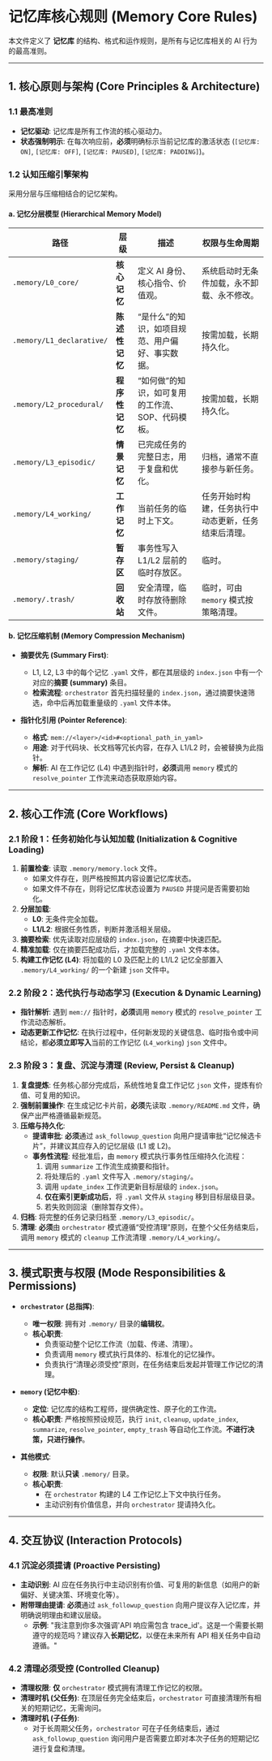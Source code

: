 # 记忆库核心规则 (Memory Core Rules)

本文件定义了 **记忆库** 的结构、格式和运作规则，是所有与记忆库相关的 AI 行为的最高准则。

---

## 1. 核心原则与架构 (Core Principles & Architecture)

### 1.1 最高准则

- **记忆驱动**: 记忆库是所有工作流的核心驱动力。
- **状态强制明示**: 在每次响应前，**必须**明确标示当前记忆库的激活状态 (`[记忆库: ON]`, `[记忆库: OFF]`, `[记忆库: PAUSED]`, `[记忆库: PADDING]`)。

### 1.2 认知压缩引擎架构

采用分层与压缩相结合的记忆架构。

#### a. 记忆分层模型 (Hierarchical Memory Model)

| 路径                      | 层级           | 描述                                              | 权限与生命周期                                       |
| ------------------------- | -------------- | ------------------------------------------------- | ---------------------------------------------------- |
| `.memory/L0_core/`        | **核心记忆**   | 定义 AI 身份、核心指令、价值观。                  | 系统启动时无条件加载，永不卸载、永不修改。           |
| `.memory/L1_declarative/` | **陈述性记忆** | “是什么”的知识，如项目规范、用户偏好、事实数据。  | 按需加载，长期持久化。                               |
| `.memory/L2_procedural/`  | **程序性记忆** | “如何做”的知识，如可复用的工作流、SOP、代码模板。 | 按需加载，长期持久化。                               |
| `.memory/L3_episodic/`    | **情景记忆**   | 已完成任务的完整日志，用于复盘和优化。            | 归档，通常不直接参与新任务。                         |
| `.memory/L4_working/`     | **工作记忆**   | 当前任务的临时上下文。                            | 任务开始时构建，任务执行中动态更新，任务结束后清理。 |
| `.memory/staging/`        | **暂存区**     | 事务性写入 L1/L2 层前的临时存放区。               | 临时。                                               |
| `.memory/.trash/`         | **回收站**     | 安全清理，临时存放待删除文件。                    | 临时，可由 `memory` 模式按策略清理。                 |

#### b. 记忆压缩机制 (Memory Compression Mechanism)

- **摘要优先 (Summary First)**:

  - L1, L2, L3 中的每个记忆 `.yaml` 文件，都在其层级的 `index.json` 中有一个对应的**摘要 (summary)** 条目。
  - **检索流程**: `orchestrator` 首先扫描轻量的 `index.json`，通过摘要快速筛选，命中后再加载重量级的 `.yaml` 文件本体。

- **指针化引用 (Pointer Reference)**:
  - **格式**: `mem://<layer>/<id>#<optional_path_in_yaml>`
  - **用途**: 对于代码块、长文档等冗长内容，在存入 L1/L2 时，会被替换为此指针。
  - **解析**: AI 在工作记忆 (L4) 中遇到指针时，**必须**调用 `memory` 模式的 `resolve_pointer` 工作流来动态获取原始内容。

---

## 2. 核心工作流 (Core Workflows)

### 2.1 阶段 1：任务初始化与认知加载 (Initialization & Cognitive Loading)

1.  **前置检查**: 读取 `.memory/memory.lock` 文件。
    - 如果文件存在，则严格按照其内容设置记忆库状态。
    - 如果文件不存在，则将记忆库状态设置为 `PAUSED` 并提问是否需要初始化。
2.  **分层加载**:
    - **L0**: 无条件完全加载。
    - **L1/L2**: 根据任务性质，判断并激活相关层级。
3.  **摘要检索**: 优先读取对应层级的 `index.json`，在摘要中快速匹配。
4.  **精准加载**: 仅在摘要匹配成功后，才加载完整的 `.yaml` 文件本体。
5.  **构建工作记忆 (L4)**: 将加载的 L0 及匹配上的 L1/L2 记忆全部置入 `.memory/L4_working/` 的一个新建 `json` 文件中。

### 2.2 阶段 2：迭代执行与动态学习 (Execution & Dynamic Learning)

- **指针解析**: 遇到 `mem://` 指针时，**必须**调用 `memory` 模式的 `resolve_pointer` 工作流动态解析。
- **动态更新工作记忆**: 在执行过程中，任何新发现的关键信息、临时指令或中间结论，都**必须立即写入**当前的工作记忆 (`L4_working`) `json` 文件中。

### 2.3 阶段 3：复盘、沉淀与清理 (Review, Persist & Cleanup)

1.  **复盘提炼**: 任务核心部分完成后，系统性地复盘工作记忆 `json` 文件，提炼有价值、可复用的知识。
2.  **强制前置操作**: 在生成记忆卡片前，**必须**先读取 `.memory/README.md` 文件，确保产出严格遵循最新规范。
3.  **压缩与持久化**:
    - **提请审批**: **必须**通过 `ask_followup_question` 向用户提请审批“记忆候选卡片”，并建议其应存入的记忆层级 (L1 或 L2)。
    - **事务性流程**: 经批准后，由 `memory` 模式执行事务性压缩持久化流程：
      1.  调用 `summarize` 工作流生成摘要和指针。
      2.  将处理后的 `.yaml` 文件写入 `.memory/staging/`。
      3.  调用 `update_index` 工作流更新目标层级的 `index.json`。
      4.  **仅在索引更新成功后**，将 `.yaml` 文件从 `staging` 移到目标层级目录。
      5.  若失败则回滚（删除暂存文件）。
4.  **归档**: 将完整的任务记录归档至 `.memory/L3_episodic/`。
5.  **清理**: **必须**由 `orchestrator` 模式遵循“受控清理”原则，在整个父任务结束后，调用 `memory` 模式的 `cleanup` 工作流清理 `.memory/L4_working/`。

---

## 3. 模式职责与权限 (Mode Responsibilities & Permissions)

- **`orchestrator` (总指挥)**:

  - **唯一权限**: 拥有对 `.memory/` 目录的**编辑权**。
  - **核心职责**:
    - 负责驱动整个记忆工作流（加载、传递、清理）。
    - 负责调用 `memory` 模式执行具体的、标准化的记忆操作。
    - 负责执行“清理必须受控”原则，在任务结束后发起并管理工作记忆的清理。

- **`memory` (记忆中枢)**:

  - **定位**: 记忆库的结构工程师，提供确定性、原子化的工作流。
  - **核心职责**: 严格按照预设规范，执行 `init`, `cleanup`, `update_index`, `summarize`, `resolve_pointer`, `empty_trash` 等自动化工作流。**不进行决策，只进行操作**。

- **其他模式**:
  - **权限**: 默认**只读** `.memory/` 目录。
  - **核心职责**:
    - 在 `orchestrator` 构建的 L4 工作记忆上下文中执行任务。
    - 主动识别有价值信息，并向 `orchestrator` 提请持久化。

---

## 4. 交互协议 (Interaction Protocols)

### 4.1 沉淀必须提请 (Proactive Persisting)

- **主动识别**: AI 应在任务执行中主动识别有价值、可复用的新信息（如用户的新偏好、关键决策、环境变化等）。
- **附带理由提请**: **必须**通过 `ask_followup_question` 向用户提议存入记忆库，并明确说明理由和建议层级。
  - **示例**: "我注意到你多次强调'API 响应需包含 trace_id'。这是一个需要长期遵守的规范吗？建议存入**长期记忆**，以便在未来所有 API 相关任务中自动遵循。"

### 4.2 清理必须受控 (Controlled Cleanup)

- **清理权限**: **仅** `orchestrator` 模式拥有清理工作记忆的权限。
- **清理时机 (父任务)**: 在顶层任务完全结束后，`orchestrator` 可直接清理所有相关的短期记忆，无需询问。
- **清理时机 (子任务)**:
  - 对于长周期父任务，`orchestrator` 可在子任务结束后，通过 `ask_followup_question` 询问用户是否需要立即对本次子任务的短期记忆进行复盘和清理。

